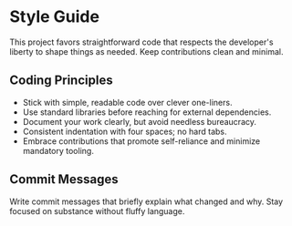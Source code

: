 # Style Guide

This project favors straightforward code that respects the developer's liberty to shape things as needed. Keep contributions clean and minimal.

## Coding Principles

- Stick with simple, readable code over clever one-liners.
- Use standard libraries before reaching for external dependencies.
- Document your work clearly, but avoid needless bureaucracy.
- Consistent indentation with four spaces; no hard tabs.
- Embrace contributions that promote self-reliance and minimize mandatory tooling.

## Commit Messages

Write commit messages that briefly explain what changed and why. Stay focused on substance without fluffy language.
